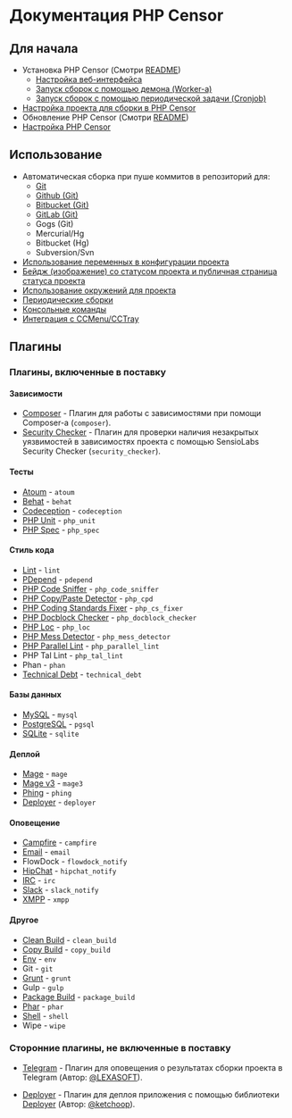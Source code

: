 Документация PHP Censor
=======================

Для начала
----------

* Установка PHP Censor (Смотри [README](../../README.md))
    * [Настройка веб-интерфейса](virtual_host.md)
    * [Запуск сборок с помощью демона (Worker-а)](workers/worker.md)
    * [Запуск сборок с помощью периодической задачи (Cronjob)](workers/cron.md)
* [Настройка проекта для сборки в PHP Censor](configuring_project.md)
* Обновление PHP Censor (Смотри [README](../../README.md))
* [Настройка PHP Censor](configuring-application.md)

Использование
-------------

* Автоматическая сборка при пуше коммитов в репозиторий для:
    * [Git](sources/git.md)
    * [Github (Git)](sources/github.md)
    * [Bitbucket (Git)](sources/bitbucket.md)
    * [GitLab (Git)](sources/gitlab.md)
    * Gogs (Git)
    * Mercurial/Hg
    * Bitbucket (Hg)
    * Subversion/Svn
* [Использование переменных в конфигурации проекта](interpolation.md)
* [Бейдж (изображение) со статусом проекта и публичная страница статуса проекта](status.md)
* [Использование окружений для проекта](environments.md)
* [Периодические сборки](periodical_builds.md)
* [Консольные команды](commands.md)
* [Интеграция с CCMenu/CCTray](ccmenu.md)

Плагины
-------

### Плагины, включенные в поставку

#### Зависимости

* [Composer](plugins/composer.md) - Плагин для работы с зависимостями при помощи Composer-а (`composer`).
* [Security Checker](plugins/security_checker.md) - Плагин для проверки наличия незакрытых уязвимостей в зависимостях 
проекта с помощью SensioLabs Security Checker (`security_checker`).

#### Тесты

* [Atoum](plugins/atoum.md) - `atoum`
* [Behat](plugins/behat.md) - `behat`
* [Codeception](plugins/codeception.md) - `codeception`
* [PHP Unit](plugins/php_unit.md) - `php_unit`
* [PHP Spec](plugins/php_spec.md) - `php_spec`

#### Стиль кода

* [Lint](plugins/lint.md) - `lint`
* [PDepend](plugins/pdepend.md) - `pdepend`
* [PHP Code Sniffer](plugins/php_code_sniffer.md) - `php_code_sniffer`
* [PHP Copy/Paste Detector](plugins/php_cpd.md) - `php_cpd`
* [PHP Coding Standards Fixer](plugins/php_cs_fixes.md) - `php_cs_fixer`
* [PHP Docblock Checker](plugins/php_docblock_checker.md) - `php_docblock_checker`
* [PHP Loc](plugins/php_loc.md) - `php_loc`
* [PHP Mess Detector](plugins/php_mess_detector.md) - `php_mess_detector`
* [PHP Parallel Lint](plugins/php_parallel_lint.md) - `php_parallel_lint`
* PHP Tal Lint - `php_tal_lint`
* Phan - `phan`
* [Technical Debt](plugins/technical_debt.md) - `technical_debt`

#### Базы данных

* [MySQL](plugins/mysql.md) - `mysql`
* [PostgreSQL](plugins/pgsql.md) - `pgsql`
* [SQLite](plugins/sqlite.md) - `sqlite`

#### Деплой

* [Mage](plugins/mage.md) - `mage`
* [Mage v3](plugins/mage3.md) - `mage3`
* [Phing](plugins/phing.md) - `phing`
* [Deployer](plugins/deployer.md) - `deployer`

#### Оповещение

* [Campfire](plugins/campfire.md) - `campfire`
* [Email](plugins/email.md) - `email`
* FlowDock - `flowdock_notify`
* [HipChat](plugins/hipchat_notify.md) - `hipchat_notify`
* [IRC](plugins/irc.md) - `irc`
* [Slack](plugins/slack_notify.md) - `slack_notify`
* [XMPP](plugins/xmpp.md) - `xmpp`

#### Другое

* [Clean Build](plugins/clean_build.md) - `clean_build`
* [Copy Build](plugins/copy_build.md) - `copy_build`
* [Env](plugins/env.md) - `env`
* Git - `git`
* [Grunt](plugins/grunt.md) - `grunt`
* Gulp - `gulp`
* [Package Build](plugins/package_build.md) - `package_build`
* [Phar](plugins/phar.md) - `phar`
* [Shell](plugins/shell.md) - `shell`
* Wipe - `wipe`

### Сторонние плагины, не включенные в поставку

* [Telegram](https://github.com/php-censor/php-censor-telegram-plugin) - Плагин для оповещения о результатах сборки 
проекта в Telegram (Автор: [@LEXASOFT](https://github.com/LEXASOFT)).

* [Deployer](https://github.com/php-censor/php-censor-deployer-plugin) - Плагин для деплоя приложения с помощью 
библиотеки [Deployer](http://deployer.org) (Автор: [@ketchoop](https://github.com/ketchoop)).
